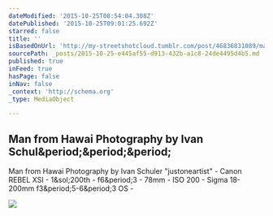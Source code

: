 ```yaml
---
dateModified: '2015-10-25T08:54:04.308Z'
datePublished: '2015-10-25T09:01:25.692Z'
starred: false
title: ''
isBasedOnUrl: 'http://my-streetshotcloud.tumblr.com/post/46836831089/man-from-hawai-photography-by-ivan-schuler'
sourcePath: _posts/2015-10-25-e445af55-d913-432b-a1c8-24de4495d4b5.md
published: true
inFeed: true
hasPage: false
inNav: false
_context: 'http://schema.org'
_type: MediaObject

---
```

<article style=""><h1>Man from Hawai Photography by Ivan Schul&amp;period;&amp;period;&amp;period;</h1><p>Man from Hawai Photography by Ivan Schuler "justoneartist" - Canon REBEL XSI - 1&amp;sol;200th - f6&amp;period;3 - 78mm - ISO 200 - Sigma 18-200mm f3&amp;period;5-6&amp;period;3 OS -</p><img src="http://41.media.tumblr.com/b0fd07af6425b49d3d72131a945aff57/tumblr_mkklwtR4KC1rzlmeco1_500.jpg" /></article>